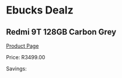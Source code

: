 
# Ebucks Dealz
## Redmi 9T 128GB Carbon Grey
[Product Page](https://www.ebucks.com/web/shop/productSelected.do?prodId=1149451318&catId=844502363)

Price: R3499.00

Savings: 


	